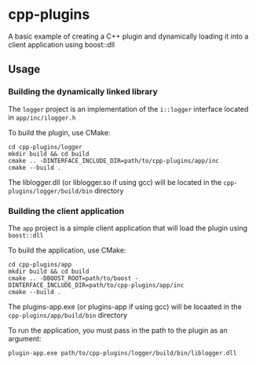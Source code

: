 # cpp-plugins
A basic example of creating a C++ plugin and dynamically loading it into a client application using boost::dll

## Usage

### Building the dynamically linked library

The `logger` project is an implementation of the `i::logger` interface located in `app/inc/ilogger.h`

To build the plugin, use CMake:

    cd cpp-plugins/logger
    mkdir build && cd build
    cmake .. -DINTERFACE_INCLUDE_DIR=path/to/cpp-plugins/app/inc
    cmake --build .

The liblogger.dll (or liblogger.so if using gcc) will be located in the `cpp-plugins/logger/build/bin` directory

### Building the client application

The `app` project is a simple client application that will load the plugin using `boost::dll`

To build the application, use CMake:

    cd cpp-plugins/app
    mkdir build && cd build
    cmake .. -DBOOST_ROOT=path/to/boost -DINTERFACE_INCLUDE_DIR=path/to/cpp-plugins/app/inc
    cmake --build .

The plugins-app.exe (or plugins-app if using gcc) will be locaated in the `cpp-plugins/app/build/bin` directory

To run the application, you must pass in the path to the plugin as an argument:

    plugin-app.exe path/to/cpp-plugins/logger/build/bin/liblogger.dll
